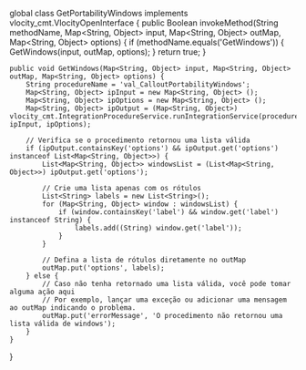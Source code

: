 global class GetPortabilityWindows implements vlocity_cmt.VlocityOpenInterface {
    public Boolean invokeMethod(String methodName, Map<String, Object> input, Map<String, Object> outMap, Map<String, Object> options) {
        if (methodName.equals('GetWindows')) {
            GetWindows(input, outMap, options);
        }
        return true;
    }

    public void GetWindows(Map<String, Object> input, Map<String, Object> outMap, Map<String, Object> options) {
        String procedureName = 'val_CalloutPortabilityWindows';
        Map<String, Object> ipInput = new Map<String, Object> ();
        Map<String, Object> ipOptions = new Map<String, Object> ();
        Map<String, Object> ipOutput = (Map<String, Object>) vlocity_cmt.IntegrationProcedureService.runIntegrationService(procedureName, ipInput, ipOptions);

        // Verifica se o procedimento retornou uma lista válida
        if (ipOutput.containsKey('options') && ipOutput.get('options') instanceof List<Map<String, Object>>) {
            List<Map<String, Object>> windowsList = (List<Map<String, Object>>) ipOutput.get('options');

            // Crie uma lista apenas com os rótulos
            List<String> labels = new List<String>();
            for (Map<String, Object> window : windowsList) {
                if (window.containsKey('label') && window.get('label') instanceof String) {
                    labels.add((String) window.get('label'));
                }
            }

            // Defina a lista de rótulos diretamente no outMap
            outMap.put('options', labels);
        } else {
            // Caso não tenha retornado uma lista válida, você pode tomar alguma ação aqui
            // Por exemplo, lançar uma exceção ou adicionar uma mensagem ao outMap indicando o problema.
            outMap.put('errorMessage', 'O procedimento não retornou uma lista válida de windows');
        }
    }
}
